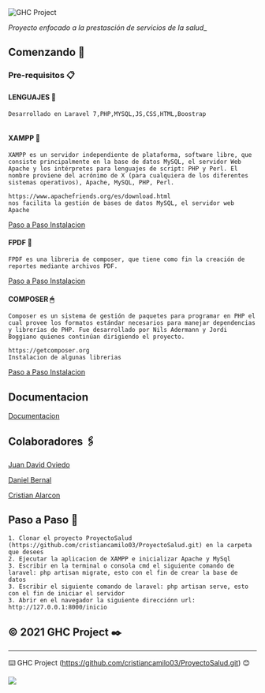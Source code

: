 <img src="C:\Users\SENA\ProyectoSalud\public\logo.jpeg" alt="GHC Project"/>

_Proyecto enfocado a la prestasción de servicios de la salud__

## Comenzando 🚀

### Pre-requisitos 📋

#### LENGUAJES 🔆 

```
Desarrollado en Laravel 7,PHP,MYSQL,JS,CSS,HTML,Boostrap
 
```
#### XAMPP 💾
```
XAMPP es un servidor independiente de plataforma, software libre, que consiste principalmente en la base de datos MySQL, el servidor Web Apache y los intérpretes para lenguajes de script: PHP y Perl. El nombre proviene del acrónimo de X (para cualquiera de los diferentes sistemas operativos), Apache, MySQL, PHP, Perl.
```
```
https://www.apachefriends.org/es/download.html
nos facilita la gestión de bases de datos MySQL, el servidor web Apache 

```
[Paso a Paso Instalacion](https://docs.google.com/document/d/1Bhw7Dh78Y_3mRGV6LUHsdlj1JVczSdwI/edit?usp=sharing&ouid=109675321760699536418&rtpof=true&sd=true)



#### FPDF 📲
```
FPDF es una libreria de composer, que tiene como fin la creación de reportes mediante archivos PDF.
```

[Paso a Paso Instalacion](http://www.fpdf.org/)

#### COMPOSER 🖱
```
Composer es un sistema de gestión de paquetes para programar en PHP el cual provee los formatos estándar necesarios para manejar dependencias y librerías de PHP. Fue desarrollado por Nils Adermann y Jordi Boggiano quienes continúan dirigiendo el proyecto.
```
```
https://getcomposer.org
Instalacion de algunas librerias 
```
[Paso a Paso Instalacion](https://docs.google.com/document/d/1mwk7U6qaFJT4RGGJixyD52swVmn3I8XH/edit?usp=sharing&ouid=109675321760699536418&rtpof=true&sd=true)


## Documentacion
[Documentacion](https://drive.google.com/drive/u/1/folders/1vkT_J_QQRNWZl_mo3U1W9xRrAuEL4mDw) 
## Colaboradores 🖇️

[Juan David Oviedo](https://github.com/JuanDa-code/) 


[Daniel Bernal](https://github.com/DanielBernal133)


[Cristian Alarcon](https://github.com/cristiancamilo03)


## Paso a Paso 📖

```
1. Clonar el proyecto ProyectoSalud (https://github.com/cristiancamilo03/ProyectoSalud.git) en la carpeta que desees
2. Ejecutar la aplicacion de XAMPP e inicializar Apache y MySql
3. Escribir en la terminal o consola cmd el siguiente comando de laravel: php artisan migrate, esto con el fin de crear la base de datos
3. Escribir el siguiente comando de laravel: php artisan serve, esto con el fin de iniciar el servidor
3. Abrir en el navegador la siguiente direcciónn url: http://127.0.0.1:8000/inicio
```

## © 2021 GHC Project ✒️

---
⌨️ GHC Project (https://github.com/cristiancamilo03/ProyectoSalud.git) 😊

<img src="public\logo.jpeg"/>


